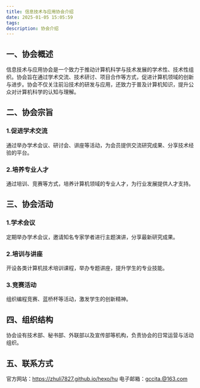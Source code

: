 ```yaml
---
title: 信息技术与应用协会介绍
date: 2025-01-05 15:05:59
tags:
description: 协会介绍
---
```


## 一、协会概述
  信息技术与应用协会是一个致力于推动计算机科学与技术发展的学术性、技术性组织。协会旨在通过学术交流、技术研讨、项目合作等方式，促进计算机领域的创新与进步。协会不仅关注前沿技术的研发与应用，还致力于普及计算机知识，提升公众对计算机科学的认知与理解。

## 二、协会宗旨
  ### 1.促进学术交流
  通过举办学术会议、研讨会、讲座等活动，为会员提供交流研究成果、分享技术经验的平台。
  ### 2.培养专业人才
  通过培训、竞赛等方式，培养计算机领域的专业人才，为行业发展提供人才支持。

## 三、协会活动
  ### 1.学术会议
  定期举办学术会议，邀请知名专家学者进行主题演讲，分享最新研究成果。
  ### 2.培训与讲座
  开设各类计算机技术培训课程，举办专题讲座，提升学生的专业技能。
  ### 3.竞赛活动
  组织编程竞赛、蓝桥杯等活动，激发学生的创新精神。
  
## 四、组织结构
  协会设有技术部、秘书部、外联部以及宣传部等机构，负责协会的日常运营与活动组织。

## 五、联系方式
  官方网站：https://zhuli7827.github.io/hexo/hu
  电子邮箱：gccita.@163.com